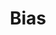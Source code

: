 ---
layout: category-archive
title: Bias
permalink: /categories/bias
excerpt: Stuff for your life

pagination:
  enabled: true
  per_page: 11
  collection: stuff
---